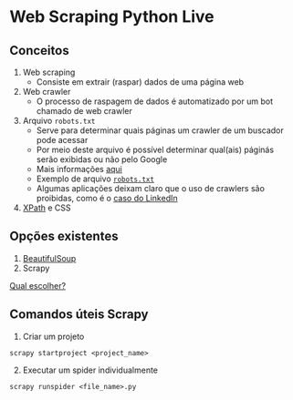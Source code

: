 # Web Scraping Python Live

## Conceitos

1. Web scraping
    - Consiste em extrair (raspar) dados de uma página web
2. Web crawler
    - O processo de raspagem de dados é automatizado por um bot chamado de web crawler
3. Arquivo `robots.txt`
    - Serve para determinar quais páginas um crawler de um buscador pode acessar
    - Por meio deste arquivo é possível determinar qual(ais) páginás serão exibidas ou não pelo Google
    - Mais informações [aqui](https://developers.google.com/search/docs/crawling-indexing/robots/intro)
    - Exemplo de arquivo [`robots.txt`](https://www.mercadolivre.com.br/robots.txt)
    - Algumas aplicações deixam claro que o uso de crawlers são proibidas, como é o [caso do LinkedIn](https://www.linkedin.com/robots.txt)
4. [XPath](https://www.w3schools.com/xml/xpath_intro.asp) e CSS

## Opções existentes

1. [BeautifulSoup](https://www.crummy.com/software/BeautifulSoup/bs4/doc.ptbr/)
2. Scrapy

[Qual escolher?](https://coderslegacy.com/scrapy-vs-beautifulsoup/)

## Comandos úteis Scrapy

1. Criar um projeto

`scrapy startproject <project_name>`

2. Executar um spider individualmente

`scrapy runspider <file_name>.py`


